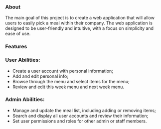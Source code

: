 ### About
The main goal of this project is to create a web application that will allow users to easily pick a meal within their company. The web application is designed to be user-friendly and intuitive, with a focus on simplicity and ease of use.


### Features 

### User Abilities:
- Create a user account with personal information;
- Add and edit personal info;
- Browse through the menu and select items for the menu;
- Review  and edit this week menu and next week menu.

### Admin Abilities:
- Manage and update the meal list, including adding or removing items;
- Search and display all user accounts and review their information;
- Set user permissions and roles for other admin or staff members.



